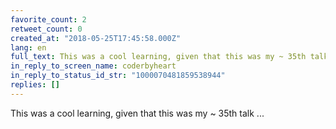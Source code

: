 ```yaml
---
favorite_count: 2
retweet_count: 0
created_at: "2018-05-25T17:45:58.000Z"
lang: en
full_text: This was a cool learning, given that this was my ~ 35th talk ...
in_reply_to_screen_name: coderbyheart
in_reply_to_status_id_str: "1000070481859538944"
replies: []
---
```


This was a cool learning, given that this was my ~ 35th talk ...

